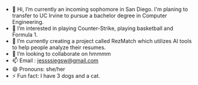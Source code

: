- 👋 Hi, I’m currently an incoming sophomore in San Diego. I'm planing to transfer to UC Irvine to pursue a bachelor degree in Computer Engineering.
- 👀 I’m interested in playing Counter-Strike, playing basketball and Formula 1.
- 🌱 I’m currently creating a project called RezMatch which utilizes AI tools to help people analyze their resumes.
- 💞️ I’m looking to collaborate on hmmmm
- 📫 Email : jessssiegsw@gmail.com
- 😄 Pronouns: she/her
- ⚡ Fun fact: I have 3 dogs and a cat.

<!---
JessieG-TY/JessieG-TY is a ✨ special ✨ repository because its `README.md` (this file) appears on your GitHub profile.
You can click the Preview link to take a look at your changes.
--->
